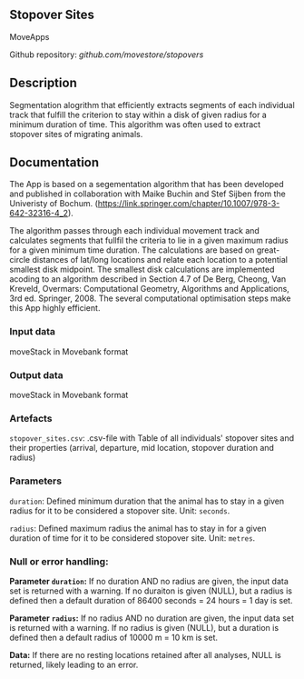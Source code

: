 ## Stopover Sites

MoveApps

Github repository: *github.com/movestore/stopovers*

## Description
Segmentation alogrithm that efficiently extracts segments of each individual track that fulfill the criterion to stay within a disk of given radius for a minimum duration of time. This algorithm was often used to extract stopover sites of migrating animals.

## Documentation
The App is based on a segementation algorithm that has been developed and published in collaboration with Maike Buchin and Stef Sijben from the Univeristy of Bochum. (https://link.springer.com/chapter/10.1007/978-3-642-32316-4_2).

The algorithm passes through each individual movement track and calculates segments that fullfil the criteria to lie in a given maximum radius for a given minimum time duration. The calculations are based on great-circle distances of lat/long locations and relate each location to a potential smallest disk midpoint. The smallest disk calculations are implemented acoding to an algorithm described in Section 4.7 of De Berg, Cheong, Van Kreveld, Overmars: Computational Geometry, Algorithms and Applications, 3rd ed. Springer, 2008. The several computational optimisation steps make this App highly efficient.

### Input data
moveStack in Movebank format

### Output data
moveStack in Movebank format

### Artefacts
`stopover_sites.csv`: .csv-file with Table of all individuals' stopover sites and their properties (arrival, departure, mid location, stopover duration and radius)

### Parameters 
`duration`: Defined minimum duration that the animal has to stay in a given radius for it to be considered a stopover site. Unit: `seconds`.

`radius`: Defined maximum radius the animal has to stay in for a given duration of time for it to be considered stopover site. Unit: `metres`.

### Null or error handling:
**Parameter `duration`:** If no duration AND no radius are given, the input data set is returned with a warning. If no duraiton is given (NULL), but a radius is defined then a default duration of 86400 seconds = 24 hours = 1 day is set. 

**Parameter `radius`:** If no radius AND no duration are given, the input data set is returned with a warning. If no radius is given (NULL), but a duration is defined then a default radius of 10000 m = 10 km is set. 

**Data:** If there are no resting locations retained after all analyses, NULL is returned, likely leading to an error.
